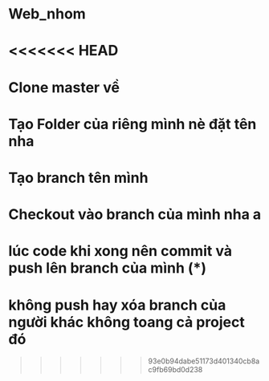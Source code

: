 # Web_nhom
<<<<<<< HEAD
=======
# Clone master về
# Tạo Folder của riêng mình nè đặt tên nha 
# Tạo branch tên mình 
# Checkout vào branch của mình nha a
# lúc code khi xong nên commit và push lên branch của mình (*)
# không push hay xóa branch của người khác không toang cả project đó 
>>>>>>> 93e0b94dabe51173d401340cb8ac9fb69bd0d238
